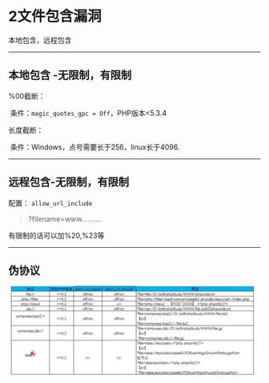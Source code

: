 # 2文件包含漏洞

本地包含，远程包含

-----

## 本地包含 -无限制，有限制

%00截断：

​	条件：`magic_quotes_gpc = Off`，PHP版本<5.3.4

长度截断：

​	条件：Windows，点号需要长于256，linux长于4096.

-------

## 远程包含-无限制，有限制

配置： `allow_url_include`

>   ?filename=www..........

有限制的话可以加%20,%23等



-------

## 伪协议

![image-20210603155750077](day31.assets/image-20210603155750077.png)



